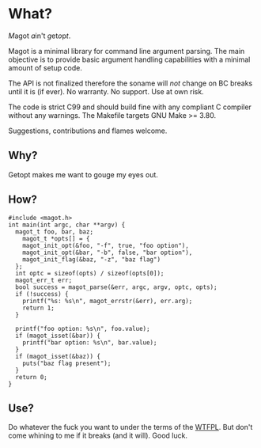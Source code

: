 # What?

*M*agot *a*in't *g*et*o*p*t*.

Magot is a minimal library for command line argument parsing. The main
objective is to provide basic argument handling capabilities with a
minimal amount of setup code.

The API is not finalized therefore the soname will _not_ change on BC
breaks until it is (if ever).  No warranty. No support. Use at own
risk.

The code is strict C99 and should build fine with any compliant C
compiler without any warnings.  The Makefile targets GNU Make >= 3.80.

Suggestions, contributions and flames welcome.

## Why?

Getopt makes me want to gouge my eyes out.

## How?

    #include <magot.h>
    int main(int argc, char **argv) {
      magot_t foo, bar, baz;
        magot_t *opts[] = {
        magot_init_opt(&foo, "-f", true, "foo option"),
        magot_init_opt(&bar, "-b", false, "bar option"),
        magot_init_flag(&baz, "-z", "baz flag")
      };
      int optc = sizeof(opts) / sizeof(opts[0]);
      magot_err_t err;
      bool success = magot_parse(&err, argc, argv, optc, opts);
      if (!success) {
        printf("%s: %s\n", magot_errstr(&err), err.arg);
        return 1;
      }

      printf("foo option: %s\n", foo.value);
      if (magot_isset(&bar)) {
        printf("bar option: %s\n", bar.value);
      }
      if (magot_isset(&baz)) {
        puts("baz flag present");
      }
      return 0;
    }

## Use?

Do whatever the fuck you want to under the terms of the
[WTFPL][1]. But don't come whining to me if it breaks (and it
will). Good luck.


[1]: http://www.wtfpl.net/
